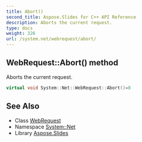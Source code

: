 ```yaml
---
title: Abort()
second_title: Aspose.Slides for C++ API Reference
description: Aborts the current request.
type: docs
weight: 326
url: /system.net/webrequest/abort/
---
```

## WebRequest::Abort() method


Aborts the current request.

```cpp
virtual void System::Net::WebRequest::Abort()=0
```

## See Also

* Class [WebRequest](../)
* Namespace [System::Net](../../)
* Library [Aspose.Slides](../../../)